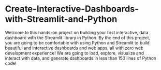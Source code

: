 # Create-Interactive-Dashboards-with-Streamlit-and-Python
Welcome to this hands-on project on building your first interactive, data dashboard with the Streamlit library in Python. By the end of this project, you are going to be comfortable with using Python and Streamlit to build beautiful and interactive dashboards and web apps, all with zero web development experience! We are going to load, explore, visualize and interact with data, and generate dashboards in less than 150 lines of Python code! 

